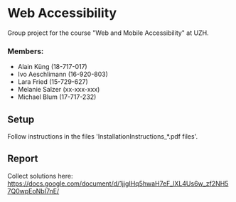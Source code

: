 # Web Accessibility

Group project for the course "Web and Mobile Accessibility" at UZH. 

### Members:
- Alain Küng (18-717-017)
- Ivo Aeschlimann (16-920-803)
- Lara Fried (15-729-627)
- Melanie Salzer (xx-xxx-xxx)
- Michael Blum (17-717-232)

## Setup
Follow instructions in the files 'InstallationInstructions_*.pdf files'.

## Report
Collect solutions here: 
https://docs.google.com/document/d/1jjgIHq5hwaH7eF_lXL4Us6w_zf2NH57Q0wpEoNbI7nE/
